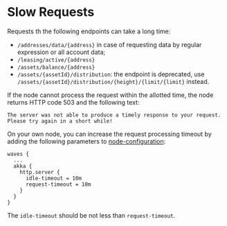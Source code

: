 # Slow Requests

Requests th the following endpoints can take a long time:

* `/addresses/data/{address}` in case of requesting data by regular expression or all account data;
* `/leasing/active/{address}`
* `/assets/balance/{address}`
* `/assets/{assetId}/distribution`: the endpoint is deprecated, use `/assets/{assetId}/distribution/{height}/{limit/{limit}` instead.

If the node cannot process the request within the allotted time, the node returns HTTP code 503 and the following text:

```
The server was not able to produce a timely response to your request.
Please try again in a short while!
```

On your own node, you can increase the request processing timeout by adding the following parameters to [node-configuration](/en/waves-node/node-configuration):

```
waves {
  ...
  akka {
    http.server {
      idle-timeout = 10m
      request-timeout = 10m
    }
  }
}
```

The `idle-timeout` should be not less than `request-timeout`.


